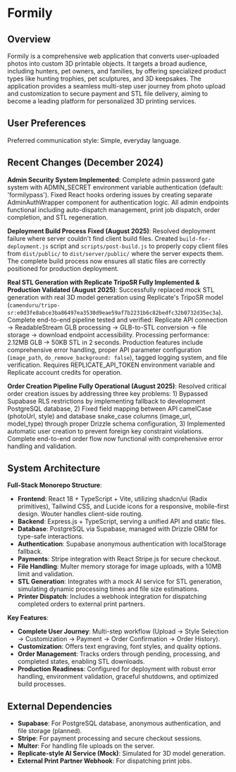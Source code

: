 # Formily

## Overview
Formily is a comprehensive web application that converts user-uploaded photos into custom 3D printable objects. It targets a broad audience, including hunters, pet owners, and families, by offering specialized product types like hunting trophies, pet sculptures, and 3D keepsakes. The application provides a seamless multi-step user journey from photo upload and customization to secure payment and STL file delivery, aiming to become a leading platform for personalized 3D printing services.

## User Preferences
Preferred communication style: Simple, everyday language.

## Recent Changes (December 2024)
**Admin Security System Implemented**: Complete admin password gate system with ADMIN_SECRET environment variable authentication (default: 'formilypass'). Fixed React hooks ordering issues by creating separate AdminAuthWrapper component for authentication logic. All admin endpoints functional including auto-dispatch management, print job dispatch, order completion, and STL regeneration.

**Deployment Build Process Fixed (August 2025)**: Resolved deployment failure where server couldn't find client build files. Created `build-for-deployment.js` script and `scripts/post-build.js` to properly copy client files from `dist/public/` to `dist/server/public/` where the server expects them. The complete build process now ensures all static files are correctly positioned for production deployment.

**Real STL Generation with Replicate TripoSR Fully Implemented & Production Validated (August 2025)**: Successfully replaced mock STL generation with real 3D model generation using Replicate's TripoSR model (`camenduru/tripo-sr:e0d3fe8abce3ba86497ea3530d9eae59af7b2231b6c82bedfc32b0732d35ec3a`). Complete end-to-end pipeline tested and verified: Replicate API connection → ReadableStream GLB processing → GLB-to-STL conversion → file storage → download endpoint accessibility. Processing performance: 2.12MB GLB → 50KB STL in 2 seconds. Production features include comprehensive error handling, proper API parameter configuration (`image_path`, `do_remove_background: false`), tagged logging system, and file verification. Requires REPLICATE_API_TOKEN environment variable and Replicate account credits for operation.

**Order Creation Pipeline Fully Operational (August 2025)**: Resolved critical order creation issues by addressing three key problems: 1) Bypassed Supabase RLS restrictions by implementing fallback to development PostgreSQL database, 2) Fixed field mapping between API camelCase (photoUrl, style) and database snake_case columns (image_url, model_type) through proper Drizzle schema configuration, 3) Implemented automatic user creation to prevent foreign key constraint violations. Complete end-to-end order flow now functional with comprehensive error handling and validation.

## System Architecture
**Full-Stack Monorepo Structure**:
- **Frontend**: React 18 + TypeScript + Vite, utilizing shadcn/ui (Radix primitives), Tailwind CSS, and Lucide icons for a responsive, mobile-first design. Wouter handles client-side routing.
- **Backend**: Express.js + TypeScript, serving a unified API and static files.
- **Database**: PostgreSQL via Supabase, managed with Drizzle ORM for type-safe interactions.
- **Authentication**: Supabase anonymous authentication with localStorage fallback.
- **Payments**: Stripe integration with React Stripe.js for secure checkout.
- **File Handling**: Multer memory storage for image uploads, with a 10MB limit and validation.
- **STL Generation**: Integrates with a mock AI service for STL generation, simulating dynamic processing times and file size estimations.
- **Printer Dispatch**: Includes a webhook integration for dispatching completed orders to external print partners.

**Key Features**:
- **Complete User Journey**: Multi-step workflow (Upload → Style Selection → Customization → Payment → Order Confirmation → Order History).
- **Customization**: Offers text engraving, font styles, and quality options.
- **Order Management**: Tracks orders through pending, processing, and completed states, enabling STL downloads.
- **Production Readiness**: Configured for deployment with robust error handling, environment validation, graceful shutdowns, and optimized build processes.

## External Dependencies
- **Supabase**: For PostgreSQL database, anonymous authentication, and file storage (planned).
- **Stripe**: For payment processing and secure checkout sessions.
- **Multer**: For handling file uploads on the server.
- **Replicate-style AI Service (Mock)**: Simulated for 3D model generation.
- **External Print Partner Webhook**: For dispatching print jobs.